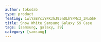 ```yaml
---
author: tokodab
type: product
featimg: 1wlYaBYciYFK3hJ95nQLhYPMc3_3Nu5kH
title: Snow White Samsung Galaxy S9 Case
tags: [samsung, galaxy, s9]
category: [samsung]
---
```

